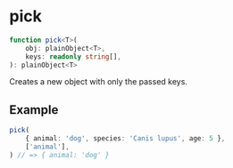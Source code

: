 # pick

```ts
function pick<T>(
    obj: plainObject<T>,
    keys: readonly string[],
): plainObject<T>
```

Creates a new object with only the passed keys.

## Example

```ts   
pick(
    { animal: 'dog', species: 'Canis lupus', age: 5 },
    ['animal'],
) // => { animal: 'dog' }
```
